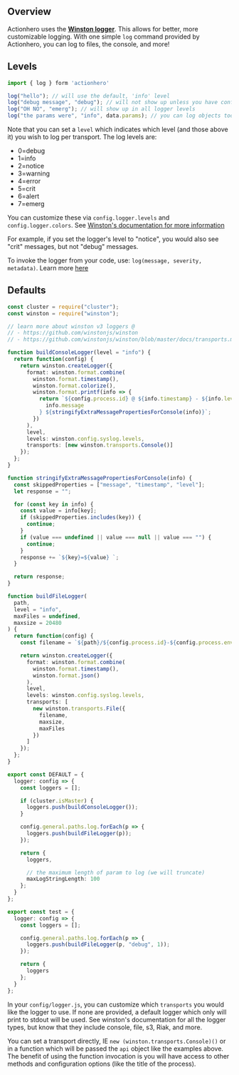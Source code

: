 ## Overview

Actionhero uses the **[Winston logger](https://github.com/flatiron/winston)**. This allows for better, more customizable logging. With one simple `log` command provided by Actionhero, you can log to files, the console, and more!

## Levels

```ts
import { log } form 'actionhero'

log("hello"); // will use the default, 'info' level
log("debug message", "debug"); // will not show up unless you have configured your logger in this NODE_ENV to be debug
log("OH NO", "emerg"); // will show up in all logger levels
log("the params were", "info", data.params); // you can log objects too
```

Note that you can set a `level` which indicates which level (and those above it) you wish to log per transport. The log levels are:

- 0=debug
- 1=info
- 2=notice
- 3=warning
- 4=error
- 5=crit
- 6=alert
- 7=emerg

You can customize these via `config.logger.levels` and `config.logger.colors`. See [Winston's documentation for more information](https://github.com/winstonjs/winston#using-custom-logging-levels)

For example, if you set the logger's level to "notice", you would also see "crit" messages, but not "debug" messages.

To invoke the logger from your code, use: `log(message, severity, metadata)`. Learn more [here](api.html#.log)

## Defaults

```ts
const cluster = require("cluster");
const winston = require("winston");

// learn more about winston v3 loggers @
// - https://github.com/winstonjs/winston
// - https://github.com/winstonjs/winston/blob/master/docs/transports.md

function buildConsoleLogger(level = "info") {
  return function(config) {
    return winston.createLogger({
      format: winston.format.combine(
        winston.format.timestamp(),
        winston.format.colorize(),
        winston.format.printf(info => {
          return `${config.process.id} @ ${info.timestamp} - ${info.level}: ${
            info.message
          } ${stringifyExtraMessagePropertiesForConsole(info)}`;
        })
      ),
      level,
      levels: winston.config.syslog.levels,
      transports: [new winston.transports.Console()]
    });
  };
}

function stringifyExtraMessagePropertiesForConsole(info) {
  const skippedProperties = ["message", "timestamp", "level"];
  let response = "";

  for (const key in info) {
    const value = info[key];
    if (skippedProperties.includes(key)) {
      continue;
    }
    if (value === undefined || value === null || value === "") {
      continue;
    }
    response += `${key}=${value} `;
  }

  return response;
}

function buildFileLogger(
  path,
  level = "info",
  maxFiles = undefined,
  maxsize = 20480
) {
  return function(config) {
    const filename = `${path}/${config.process.id}-${config.process.env}.log`;

    return winston.createLogger({
      format: winston.format.combine(
        winston.format.timestamp(),
        winston.format.json()
      ),
      level,
      levels: winston.config.syslog.levels,
      transports: [
        new winston.transports.File({
          filename,
          maxsize,
          maxFiles
        })
      ]
    });
  };
}

export const DEFAULT = {
  logger: config => {
    const loggers = [];

    if (cluster.isMaster) {
      loggers.push(buildConsoleLogger());
    }

    config.general.paths.log.forEach(p => {
      loggers.push(buildFileLogger(p));
    });

    return {
      loggers,

      // the maximum length of param to log (we will truncate)
      maxLogStringLength: 100
    };
  }
};

export const test = {
  logger: config => {
    const loggers = [];

    config.general.paths.log.forEach(p => {
      loggers.push(buildFileLogger(p, "debug", 1));
    });

    return {
      loggers
    };
  }
};
```

In your `config/logger.js`, you can customize which `transports` you would like the logger to use. If none are provided, a default logger which only will print to stdout will be used. See winston's documentation for all the logger types, but know that they include console, file, s3, Riak, and more.

You can set a transport directly, IE `new (winston.transports.Console)()` or in a function which will be passed the `api` object like the examples above. The benefit of using the function invocation is you will have access to other methods and configuration options (like the title of the process).
